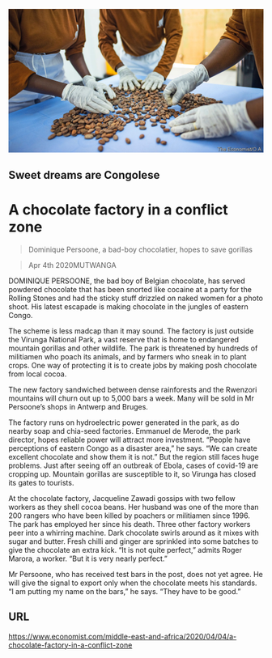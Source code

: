 ![](./images/20200404_MAP001_0.jpg)

## Sweet dreams are Congolese

# A chocolate factory in a conflict zone

> Dominique Persoone, a bad-boy chocolatier, hopes to save gorillas

> Apr 4th 2020MUTWANGA

DOMINIQUE PERSOONE, the bad boy of Belgian chocolate, has served powdered chocolate that has been snorted like cocaine at a party for the Rolling Stones and had the sticky stuff drizzled on naked women for a photo shoot. His latest escapade is making chocolate in the jungles of eastern Congo.

The scheme is less madcap than it may sound. The factory is just outside the Virunga National Park, a vast reserve that is home to endangered mountain gorillas and other wildlife. The park is threatened by hundreds of militiamen who poach its animals, and by farmers who sneak in to plant crops. One way of protecting it is to create jobs by making posh chocolate from local cocoa.

The new factory sandwiched between dense rainforests and the Rwenzori mountains will churn out up to 5,000 bars a week. Many will be sold in Mr Persoone’s shops in Antwerp and Bruges.

The factory runs on hydroelectric power generated in the park, as do nearby soap and chia-seed factories. Emmanuel de Merode, the park director, hopes reliable power will attract more investment. “People have perceptions of eastern Congo as a disaster area,” he says. “We can create excellent chocolate and show them it is not.” But the region still faces huge problems. Just after seeing off an outbreak of Ebola, cases of covid-19 are cropping up. Mountain gorillas are susceptible to it, so Virunga has closed its gates to tourists.

At the chocolate factory, Jacqueline Zawadi gossips with two fellow workers as they shell cocoa beans. Her husband was one of the more than 200 rangers who have been killed by poachers or militiamen since 1996. The park has employed her since his death. Three other factory workers peer into a whirring machine. Dark chocolate swirls around as it mixes with sugar and butter. Fresh chilli and ginger are sprinkled into some batches to give the chocolate an extra kick. “It is not quite perfect,” admits Roger Marora, a worker. “But it is very nearly perfect.”

Mr Persoone, who has received test bars in the post, does not yet agree. He will give the signal to export only when the chocolate meets his standards. “I am putting my name on the bars,” he says. “They have to be good.”

## URL

https://www.economist.com/middle-east-and-africa/2020/04/04/a-chocolate-factory-in-a-conflict-zone
